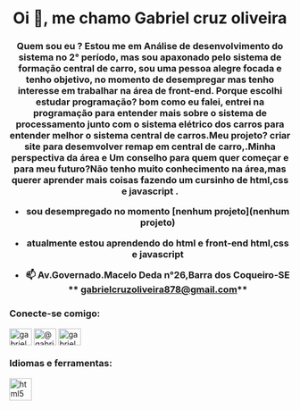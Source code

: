 <h1 align="center">Oi 👋, me chamo Gabriel cruz oliveira</h1>
<h3 align="center">Quem sou eu ? Estou me em Análise de desenvolvimento do sistema no 2° período, mas sou apaxonado pelo sistema de formação central de carro, sou uma pessoa alegre focada e tenho objetivo, no momento de desempregar mas tenho interesse em trabalhar na área de front-end. Porque escolhi estudar programação? bom como eu falei, entrei na programação para entender mais sobre o sistema de processamento junto com o sistema elétrico dos carros para entender melhor o sistema central de carros.Meu projeto? criar site para desemvolver remap em central de carro,.Minha perspectiva da área e Um conselho para quem quer começar e para meu futuro?Não tenho muito conhecimento na área,mas querer aprender mais coisas fazendo um cursinho de html,css e javascript .

- sou desempregado no momento [nenhum projeto](nenhum projeto)

- atualmente estou aprendendo do html e front-end **html,css e javascript**

- 📫 Av.Governado.Macelo Deda n°26,Barra dos Coqueiro-SE ** gabrielcruzoliveira878@gmail.com**

<h3 align="left">Conecte-se comigo:</h3>
<p align="left">
<a href="https://fb.com/gabriel cruz" target=" blank"><img align="center" src="https://raw.githubusercontent.com/rahuldkjain/github-profile-readme-generator/master/src/images/icons/Social/facebook.svg" alt=" gabriel cruz" height="30" width="40" /></a>
<a href="https://instagram.com/@gabrieloliveira518" target="blank"><img align="center" src="https://raw.githubusercontent.com/rahuldkjain/github-profile-readme- generator/master/src/images/icons/Social/instagram.svg" alt="@gabrieloliveira518" height="30" width="40" /></a>
<a href="https://discord.gg /gabrielbengabenga#1878" target="blank"><img align="center" src="https://raw.githubusercontent.com/rahuldkjain/github-profile-readme-generator/master/src/images/icons/Social /discord.svg" alt="gabrielbengabenga#1878" height="30" width="40" /></a>
</p>

<h3 align="left">Idiomas e ferramentas:</h3>
<p align="left"> <a href="https://www.w3.org/html/" target="_blank" rel="noreferrer"> <img src="https://raw.githubusercontent. com/devicons/devicon/master/icons/html5/html5-original-wordmark.svg" alt="html5" largura="40" height="40"/> </a> </p>
